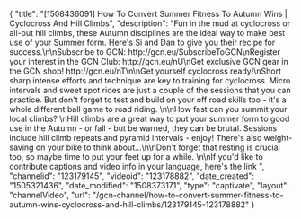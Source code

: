 {
    "title": "[1508436091] How To Convert Summer Fitness To Autumn Wins | Cyclocross And Hill Climbs",
    "description": "Fun in the mud at cyclocross or all-out hill climbs, these Autumn disciplines are the ideal way to make best use of your Summer form. Here's Si and Dan to give you their recipe for success.\n\nSubscribe to GCN: http:\/\/gcn.eu\/SubscribeToGCN\nRegister your interest in the GCN Club: http:\/\/gcn.eu\/nU\nGet exclusive GCN gear in the GCN shop! http:\/\/gcn.eu\/nT\n\nGet yourself cyclocross ready!\nShort sharp intense efforts and technique are key to training for cyclocross. Micro intervals and sweet spot rides are just a couple of the sessions that you can practice. But don't forget to test and build on your off road skills too - it's a whole different ball game to road riding. \n\nHow fast can you summit your local climbs? \nHill climbs are a great way to put your summer form to good use in the Autumn - or fall - but be warned, they can be brutal. Sessions include hill climb repeats and pyramid intervals - enjoy! There's also weight-saving on your bike to think about...\n\nDon't forget that resting is crucial too, so maybe time to put your feet up for a while. \n\nIf you'd like to contribute captions and video info in your language, here's the link ",
    "channelid": "123179145",
    "videoid": "123178882",
    "date_created": "1505321436",
    "date_modified": "1508373171",
    "type": "captivate",
    "layout": "channelVideo",
    "url": "\/gcn-channel\/how-to-convert-summer-fitness-to-autumn-wins-cyclocross-and-hill-climbs\/123179145-123178882"
}
